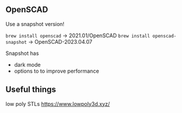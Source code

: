 ## OpenSCAD

Use a snapshot version!

`brew install openscad` -> 2021.01/OpenSCAD
`brew install openscad-snapshot` -> OpenSCAD-2023.04.07

Snapshot has
- dark mode
- options to to improve performance


## Useful things

low poly STLs
https://www.lowpoly3d.xyz/

